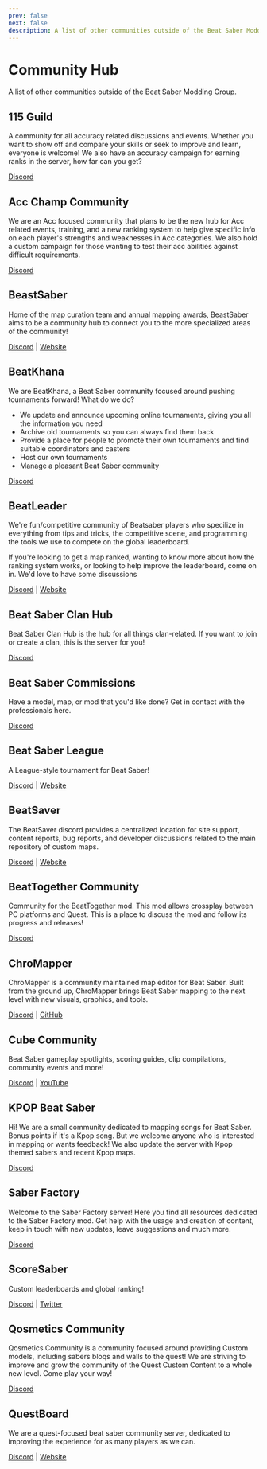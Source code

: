 ```yaml
---
prev: false
next: false
description: A list of other communities outside of the Beat Saber Modding Group
---
```


# Community Hub

A list of other communities outside of the Beat Saber Modding Group.

## 115 Guild

A community for all accuracy related discussions and events. Whether you want to show off and
compare your skills or seek to improve and learn, everyone is welcome! We also have an accuracy
campaign for earning ranks in the server, how far can you get?

[Discord](https://discord.gg/j8m8cxr)

## Acc Champ Community

We are an Acc focused community that plans to be the new hub for Acc related events, training, and a new ranking system
to help give specific info on each player's strengths and weaknesses in Acc categories. We also hold a custom campaign
for those wanting to test their acc abilities against difficult requirements.

[Discord](https://discord.gg/zd8W4rr)

## BeastSaber

Home of the map curation team and annual mapping awards, BeastSaber aims to be a community hub to connect you to the more
specialized areas of the community!

[Discord](https://discord.gg/5NjfSAC) | [Website](https://bsaber.com)

## BeatKhana

We are BeatKhana, a Beat Saber community focused around pushing tournaments forward!
What do we do?

- We update and announce upcoming online tournaments, giving you all the information you need
- Archive old tournaments so you can always find them back
- Provide a place for people to promote their own tournaments and find suitable coordinators and casters
- Host our own tournaments
- Manage a pleasant Beat Saber community

[Discord](https://discord.gg/5NjfSAC)

## BeatLeader

We're fun/competitive community of Beatsaber players who specilize in everything from tips and tricks, the competitive
scene, and programming the tools we use to compete on the global leaderboard.

If you're looking to get a map ranked, wanting to know more about how the ranking system works, or looking to help
improve the leaderboard, come on in. We'd love to have some discussions

[Discord](https://discord.gg/2RG5YVqtG6) | [Website](https://www.beatleader.xyz/)

## Beat Saber Clan Hub

Beat Saber Clan Hub is the hub for all things clan-related. If you want to join or create a clan, this is the server for
you!

[Discord](https://discord.gg/2a89Nmm3PC)

## Beat Saber Commissions

Have a model, map, or mod that you'd like done? Get in contact with the professionals here.

[Discord](https://discord.gg/e4f3WBBVnr)

## Beat Saber League

A League-style tournament for Beat Saber!

[Discord](https://discord.gg/rNmazdz)
| [Website](https://beatsaberleague.com/)

## BeatSaver

The BeatSaver discord provides a centralized location for site support, content reports, bug reports, and developer
discussions related to the main repository of custom maps.

[Discord](https://discord.gg/rjVDapkMmj) | [Website](https://beatsaver.com/)

## BeatTogether Community

Community for the BeatTogether mod. This mod allows crossplay between PC platforms and Quest.
This is a place to discuss the mod and follow its progress and releases!

[Discord](https://discord.com/invite/gezGrFG4tz)

## ChroMapper

ChroMapper is a community maintained map editor for Beat Saber. Built from the ground up, ChroMapper brings Beat Saber
mapping to the next level with new visuals, graphics, and tools.

[Discord](https://discord.gg/mMzzNSh) | [GitHub](https://www.github.com/Caeden117/ChroMapper)

## Cube Community

Beat Saber gameplay spotlights, scoring guides, clip compilations, community events and more!

[Discord](https://discord.gg/dwe8mbC)
| [YouTube](https://youtube.com/CubeCommunity)

## KPOP Beat Saber

Hi! We are a small community dedicated to mapping songs for Beat Saber. Bonus points if it's a Kpop song.
But we welcome anyone who is interested in mapping or wants feedback! We also update the server with Kpop
themed sabers and recent Kpop maps.

[Discord](https://discord.gg/c9uHGYP)

## Saber Factory

Welcome to the Saber Factory server! Here you find all resources dedicated to the Saber Factory mod. Get help with the
usage and creation of content, keep in touch with new updates, leave suggestions and much more.

[Discord](https://discord.gg/PjD7WcChH3)

## ScoreSaber

Custom leaderboards and global ranking!

[Discord](https://discord.gg/WpuDMwU)
| [Twitter](https://twitter.com/scoresaber)

## Qosmetics Community

Qosmetics Community is a community focused around providing Custom models, including sabers bloqs and walls to the quest!
We are striving to improve and grow the community of the Quest Custom Content to a whole new level. Come play your way!

[Discord](https://discord.gg/NXnPYEh)

## QuestBoard

We are a quest-focused beat saber community server, dedicated to improving the experience for as many players as we can.

[Discord](https://discord.gg/d6DyW9v)
| [Website](https://www.questmodding.com/)
